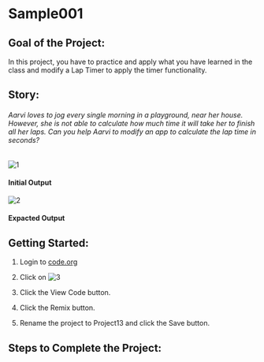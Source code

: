 # Sample001
## Goal of the Project: 
In this project, you have to practice and apply what you have learned in the class and modify a Lap Timer to apply the timer functionality.

## Story:
###### Aarvi loves to jog every single morning in a playground, near her house. However, she is not able to calculate how much time it will take her to finish all her laps. Can you help Aarvi to modify an app to calculate the lap time in seconds? ######
![1](https://user-images.githubusercontent.com/88723126/128876430-2dabf873-420e-47b2-8555-923fb6c1a739.gif)
#### Initial Output	####
![2](https://user-images.githubusercontent.com/88723126/128876459-cc6f14ac-bc9b-43de-a4ca-2e140f6183e7.gif)
#### Expacted Output ####
## Getting Started:
1. Login to [code.org](http://code.org)

2. Click on ![3](https://user-images.githubusercontent.com/88723126/128972456-9162e6ae-833a-4a6a-90db-b3ed3a2e88ed.png) 

3. Click the View Code button.

4. Click the Remix button.

5. Rename the project to Project13 and click the Save button.
		 
## Steps to Complete the Project:
